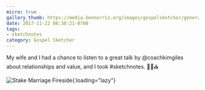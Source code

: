 ```yaml
---
micro: true
gallery_thumb: https://media.bennorris.org/images/gospelsketcher/general/nov-17-stake-fireside.jpg
date: 2017-11-22 06:30:21-0700
tags:
- sketchnotes
category: Gospel Sketcher
---
```


My wife and I had a chance to listen to a great talk by @coachkimgiles about relationships and value, and I took #sketchnotes. ✍🏼⛪️

![Stake Marriage Fireside](https://media.bennorris.org/images/gospelsketcher/general/nov-17-stake-fireside.jpg){:loading="lazy"}